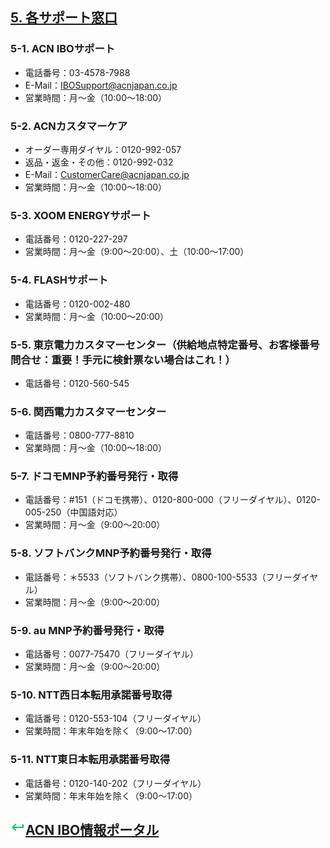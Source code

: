 ## [5. 各サポート窓口](05_SUP.MD)
### 5-1. ACN IBOサポート
* 電話番号：03-4578-7988
* E-Mail：IBOSupport@acnjapan.co.jp
* 営業時間：月〜金（10:00〜18:00）

### 5-2. ACNカスタマーケア
* オーダー専用ダイヤル：0120-992-057
* 返品・返金・その他：0120-992-032
* E-Mail：CustomerCare@acnjapan.co.jp
* 営業時間：月〜金（10:00〜18:00）

### 5-3. XOOM ENERGYサポート
* 電話番号：0120-227-297
* 営業時間：月〜金（9:00～20:00）、土（10:00～17:00）

### 5-4. FLASHサポート
* 電話番号：0120-002-480
* 営業時間：月〜金（10:00～20:00）

### 5-5. 東京電力カスタマーセンター（供給地点特定番号、お客様番号問合せ：重要！手元に検針票ない場合はこれ！）
* 電話番号：0120-560-545‬

### 5-6. 関西電力カスタマーセンター
* 電話番号：0800-777-8810‬
* 営業時間：月〜金（10:00〜18:00）

### 5-7. ドコモMNP予約番号発行・取得
* 電話番号：#151（ドコモ携帯）、0120-800-000（フリーダイヤル）、0120-005-250（中国語対応）
* 営業時間：月〜金（9:00〜20:00）

### 5-8. ソフトバンクMNP予約番号発行・取得
* 電話番号：＊5533（ソフトバンク携帯）、0800-100-5533（フリーダイヤル）
* 営業時間：月〜金（9:00〜20:00）

### 5-9. au MNP予約番号発行・取得
* 電話番号：0077-75470（フリーダイヤル）
* 営業時間：月〜金（9:00〜20:00）

### 5-10. NTT西日本転用承諾番号取得
* 電話番号：0120-553-104（フリーダイヤル）
* 営業時間：年末年始を除く（9:00〜17:00）   

### 5-11. NTT東日本転用承諾番号取得
* 電話番号：0120-140-202（フリーダイヤル）
* 営業時間：年末年始を除く（9:00〜17:00）   

## [![ACN IBO共有情報](static/keyboard-return-24.png)ACN IBO情報ポータル](00_FAQ.MD)